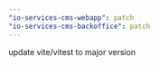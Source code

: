```yaml
---
"io-services-cms-webapp": patch
"io-services-cms-backoffice": patch
---
```


update vite/vitest to major version
